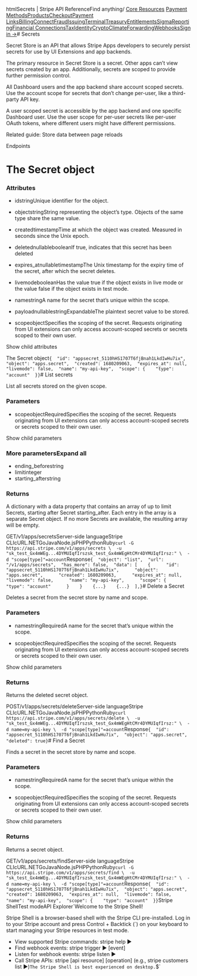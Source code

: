 htmlSecrets | Stripe API Reference[](/api)Find anything/
[Core Resources](#)
[Payment Methods](#)[Products](#)[Checkout](#)[Payment Links](#)[Billing](#)[Connect](#)[Fraud](#)[Issuing](#)[Terminal](#)[Treasury](#)[Entitlements](#)[Sigma](#)[Reporting](#)[Financial Connections](#)[Tax](#)[Identity](#)[Crypto](#)[Climate](#)[Forwarding](#)[Webhooks](#)[Sign in →](https://dashboard.stripe.com/login)# Secrets

Secret Store is an API that allows Stripe Apps developers to securely persist secrets for use by UI Extensions and app backends.

The primary resource in Secret Store is a secret. Other apps can’t view secrets created by an app. Additionally, secrets are scoped to provide further permission control.

All Dashboard users and the app backend share account scoped secrets. Use the account scope for secrets that don’t change per-user, like a third-party API key.

A user scoped secret is accessible by the app backend and one specific Dashboard user. Use the user scope for per-user secrets like per-user OAuth tokens, where different users might have different permissions.

Related guide: Store data between page reloads

Endpoints
# The Secret object

### Attributes

- idstringUnique identifier for the object.


- objectstringString representing the object’s type. Objects of the same type share the same value.


- createdtimestampTime at which the object was created. Measured in seconds since the Unix epoch.


- deletednullablebooleanIf true, indicates that this secret has been deleted


- expires_atnullabletimestampThe Unix timestamp for the expiry time of the secret, after which the secret deletes.


- livemodebooleanHas the value true if the object exists in live mode or the value false if the object exists in test mode.


- namestringA name for the secret that’s unique within the scope.


- payloadnullablestringExpandableThe plaintext secret value to be stored.


- scopeobjectSpecifies the scoping of the secret. Requests originating from UI extensions can only access account-scoped secrets or secrets scoped to their own user.

Show child attributes

The Secret object`{  "id": "appsecret_5110hHS1707T6fjBnah1LkdIwHu7ix",  "object": "apps.secret",  "created": 1680209063,  "expires_at": null,  "livemode": false,  "name": "my-api-key",  "scope": {    "type": "account"  }}`# List secrets

List all secrets stored on the given scope.

### Parameters

- scopeobjectRequiredSpecifies the scoping of the secret. Requests originating from UI extensions can only access account-scoped secrets or secrets scoped to their own user.

Show child parameters

### More parametersExpand all

- ending_beforestring
- limitinteger
- starting_afterstring

### Returns

A dictionary with a data property that contains an array of up to limit Secrets, starting after Secret starting_after. Each entry in the array is a separate Secret object. If no more Secrets are available, the resulting array will be empty.

GET/v1/apps/secretsServer-side languageStripe CLIcURL.NETGoJavaNode.jsPHPPythonRuby[](#)[](#)`curl -G https://api.stripe.com/v1/apps/secrets \  -u "sk_test_Gx4mWEg...4DYMUIqfIrszsk_test_Gx4mWEgHtCMr4DYMUIqfIrsz:" \  -d "scope[type]"=account`Response`{  "object": "list",  "url": "/v1/apps/secrets",  "has_more": false,  "data": [    {      "id": "appsecret_5110hHS1707T6fjBnah1LkdIwHu7ix",      "object": "apps.secret",      "created": 1680209063,      "expires_at": null,      "livemode": false,      "name": "my-api-key",      "scope": {        "type": "account"      }    }    {...}    {...}  ],}`# Delete a Secret

Deletes a secret from the secret store by name and scope.

### Parameters

- namestringRequiredA name for the secret that’s unique within the scope.


- scopeobjectRequiredSpecifies the scoping of the secret. Requests originating from UI extensions can only access account-scoped secrets or secrets scoped to their own user.

Show child parameters

### Returns

Returns the deleted secret object.

POST/v1/apps/secrets/deleteServer-side languageStripe CLIcURL.NETGoJavaNode.jsPHPPythonRuby[](#)[](#)`curl https://api.stripe.com/v1/apps/secrets/delete \  -u "sk_test_Gx4mWEg...4DYMUIqfIrszsk_test_Gx4mWEgHtCMr4DYMUIqfIrsz:" \  -d name=my-api-key \  -d "scope[type]"=account`Response`{  "id": "appsecret_5110hHS1707T6fjBnah1LkdIwHu7ix",  "object": "apps.secret",  "deleted": true}`# Find a Secret

Finds a secret in the secret store by name and scope.

### Parameters

- namestringRequiredA name for the secret that’s unique within the scope.


- scopeobjectRequiredSpecifies the scoping of the secret. Requests originating from UI extensions can only access account-scoped secrets or secrets scoped to their own user.

Show child parameters

### Returns

Returns a secret object.

GET/v1/apps/secrets/findServer-side languageStripe CLIcURL.NETGoJavaNode.jsPHPPythonRuby[](#)[](#)`curl -G https://api.stripe.com/v1/apps/secrets/find \  -u "sk_test_Gx4mWEg...4DYMUIqfIrszsk_test_Gx4mWEgHtCMr4DYMUIqfIrsz:" \  -d name=my-api-key \  -d "scope[type]"=account`Response`{  "id": "appsecret_5110hHS1707T6fjBnah1LkdIwHu7ix",  "object": "apps.secret",  "created": 1680209063,  "expires_at": null,  "livemode": false,  "name": "my-api-key",  "scope": {    "type": "account"  }}`Stripe ShellTest modeAPI Explorer[](https://stripe.com/docs/stripe-cli#install)`Welcome to the Stripe Shell!

Stripe Shell is a browser-based shell with the Stripe CLI pre-installed. Log in to your
Stripe account and press Control + Backtick (`) on your keyboard to start managing your Stripe
resources in test mode.

- View supported Stripe commands: stripe help ▶️
- Find webhook events: stripe trigger ▶️ [event]
- Listen for webhook events: stripe listen ▶
- Call Stripe APIs: stripe [api resource] [operation] (e.g., stripe customers list ▶️)`The Stripe Shell is best experienced on desktop.`$`